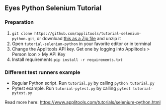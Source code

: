 ## Eyes Python Selenium Tutorial
### Preparation
1. `git clone https://github.com/applitools/tutorial-selenium-python.git`, or download [this as a Zip file](https://github.com/applitools/tutorial-selenium-python/archive/master.zip) and unzip it
2. Open `tutorial-selenium-python` in your favorite editor or in terminal
3. Change the Applitools API key. Get one by logging into Applitools > Person Icon > My API Key
4. Install requirements `pip install -r requirements.txt`

### Different test runners example
- Regular Python script. Run `tutorial.py` by calling `python tutorial.py`
- Pytest example. Run `tutorial-pytest.py` by calling `pytest tutorial-pytest.py`


Read more here: https://www.applitools.com/tutorials/selenium-python.html